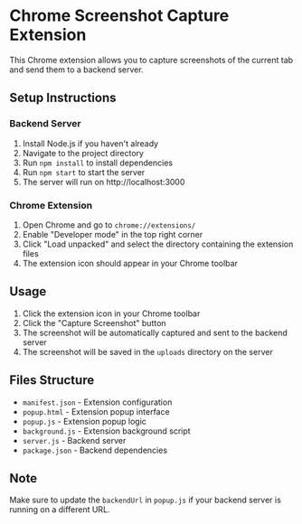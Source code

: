 # Chrome Screenshot Capture Extension

This Chrome extension allows you to capture screenshots of the current tab and send them to a backend server.

## Setup Instructions

### Backend Server
1. Install Node.js if you haven't already
2. Navigate to the project directory
3. Run `npm install` to install dependencies
4. Run `npm start` to start the server
5. The server will run on http://localhost:3000

### Chrome Extension
1. Open Chrome and go to `chrome://extensions/`
2. Enable "Developer mode" in the top right corner
3. Click "Load unpacked" and select the directory containing the extension files
4. The extension icon should appear in your Chrome toolbar

## Usage
1. Click the extension icon in your Chrome toolbar
2. Click the "Capture Screenshot" button
3. The screenshot will be automatically captured and sent to the backend server
4. The screenshot will be saved in the `uploads` directory on the server

## Files Structure
- `manifest.json` - Extension configuration
- `popup.html` - Extension popup interface
- `popup.js` - Extension popup logic
- `background.js` - Extension background script
- `server.js` - Backend server
- `package.json` - Backend dependencies

## Note
Make sure to update the `backendUrl` in `popup.js` if your backend server is running on a different URL.